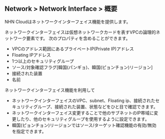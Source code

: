 ## Network > Network Interface > 概要

NHN Cloudはネットワークインターフェイス機能を提供します。

ネットワークインターフェイスは仮想ネットワークカードを表すVPCの論理的ネットワーク要素です。
次のプロパティを含めることができます。

* VPCのアドレス範囲にあるプライベートIP(Private IP)アドレス
* Floating IPアドレス
* 1つ以上のセキュリティグループ
* ソース/対象確認フラグ[韓国(パンギョ)、韓国(ピョンチョン)リージョン]
* 接続された装置
* 名前

ネットワークインターフェイス機能を利用して

* ネットワークインターフェイスのVPC、subnet、Floating ip、接続されたセキュリティグループ、接続された装置、状態などをひと目で確認できます。
* ネットワークインターフェイス変更することで他のサブネットのIP帯域に変更したり、他のセキュリティグループを使用するように設定できます。
* 韓国(ピョンチョン)リージョンではソース/ターゲット確認機能の有効/無効を指定できます。

